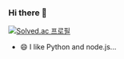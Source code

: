 ### Hi there 👋
[![Solved.ac
프로필](http://mazassumnida.wtf/api/v2/generate_badge?boj=ekdan1726)](https://solved.ac/ekdan1726)


- 😄 I like Python and node.js...

<!--
**Lks9172/Lks9172** is a ✨ _special_ ✨ repository because its `README.md` (this file) appears on your GitHub profile.

Here are some ideas to get you started:

- 🔭 I’m currently working on ...
- 🌱 I’m currently learning ...
- 👯 I’m looking to collaborate on ...
- 🤔 I’m looking for help with ...
- 💬 Ask me about ...
- 📫 How to reach me: ...
- 😄 Pronouns: ...
- ⚡ Fun fact: ...
-->
